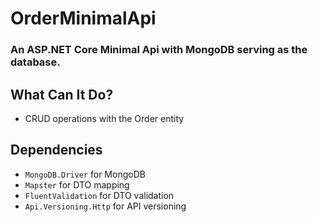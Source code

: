 # OrderMinimalApi
### An ASP.NET Core Minimal Api with MongoDB serving as the database.

## What Can It Do?
* CRUD operations with the Order entity

## Dependencies
* `MongoDB.Driver` for MongoDB
* `Mapster` for DTO mapping
* `FluentValidation` for DTO validation
* `Api.Versioning.Http` for API versioning

